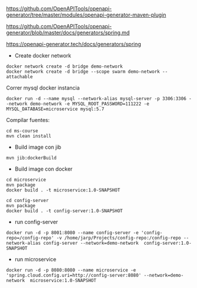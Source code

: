 

https://github.com/OpenAPITools/openapi-generator/tree/master/modules/openapi-generator-maven-plugin

https://github.com/OpenAPITools/openapi-generator/blob/master/docs/generators/spring.md

https://openapi-generator.tech/docs/generators/spring

- Create docker network
```
docker network create -d bridge demo-network
docker network create -d bridge --scope swarm demo-network --attachable
```

Correr mysql docker instancia
```
docker run -d --name mysql --network-alias mysql-server -p 3306:3306 --network demo-network -e MYSQL_ROOT_PASSWORD=111222 -e MYSQL_DATABASE=microservice mysql:5.7
```

Compilar fuentes:
```
cd ms-course
mvn clean install 
```

- Build image con jib
```
mvn jib:dockerBuild
```

- Build image con docker
```
cd microservice
mvn package
docker build . -t microservice:1.0-SNAPSHOT

cd config-server
mvn package
docker build . -t config-server:1.0-SNAPSHOT
```

- run config-server
```
docker run -d -p 8001:8080 --name config-server -e 'config-repo=/config-repo' -v /home/jarp/Projects/config-repo:/config-repo --network-alias config-server --network=demo-network  config-server:1.0-SNAPSHOT
```

- run microservice 
``` 
docker run -d -p 8080:8080 --name microservice -e 'spring.cloud.config.uri=http://config-server:8080' --network=demo-network  microservice:1.0-SNAPSHOT 
```

